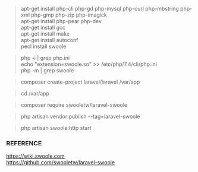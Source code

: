 > apt-get install php-cli php-gd php-mysql php-curl php-mbstring php-xml php-gmp php-zip php-imagick<br>
> apt-get install php-pear php-dev<br>
> apt-get install gcc<br>
> apt-get install make<br>
> apt-get install autoconf<br>
> pecl install swoole<br>

> php -i | grep php.ini<br>
> echo "extension=swoole.so" >> /etc/php/7.4/cli/php.ini<br>
> php -m | grep swoole<br>

> composer create-project laravel/laravel /var/app

> cd /var/app

> composer require swooletw/laravel-swoole

> php artisan vendor:publish --tag=laravel-swoole
 
> php artisan swoole:http start
 
### REFERENCE
https://wiki.swoole.com<br>
https://github.com/swooletw/laravel-swoole
